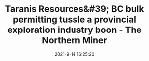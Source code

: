 ---
"title": "Taranis Resources&amp;#39; BC bulk permitting tussle a provincial exploration industry boon - The Northern Miner"
"date": "2021-9-14 16:25:20"
"feed_name": "GOOGLENEWS"
"feed_website": "https://news.google.com/search?q=drilling%2Bincident&hl=en-US&gl=US&ceid=US:en"
"feed_rss": "https://news.google.com/rss/search?q=drilling%2Bincident&hl=en-US&gl=US&ceid=US:en"
"link": "https://www.northernminer.com/regulatory-issues/taranis-resources-b-c-bulk-permitting-tussle-a-provincial-exploration-industry-boon/1003834400/"
"file": "_posts/-64a6d18622c243752cd10fc996dc8a6906b133cd.md"
"accident": "0"
"drilling": "0"
---